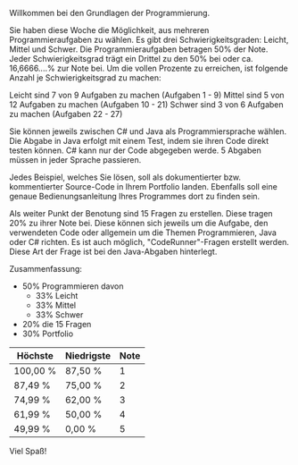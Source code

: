 Willkommen bei den Grundlagen der Programmierung.

Sie haben diese Woche die Möglichkeit, aus mehreren Programmieraufgaben zu wählen. Es gibt drei Schwierigkeitsgraden: Leicht, Mittel und Schwer. Die Programmieraufgaben betragen 50% der Note. Jeder Schwierigkeitsgrad trägt ein Drittel zu den 50% bei oder ca. 16,6666....% zur Note bei. Um die vollen Prozente zu erreichen, ist folgende Anzahl je Schwierigkeitsgrad zu machen:

Leicht sind 7 von 9 Aufgaben zu machen (Aufgaben 1 - 9)
Mittel sind 5 von 12 Aufgaben zu machen (Aufgaben 10 - 21)
Schwer sind 3 von 6 Aufgaben zu machen (Aufgaben 22 - 27)


Sie können jeweils zwischen C# und Java als Programmiersprache wählen. Die Abgabe in Java erfolgt mit einem Test, indem sie ihren Code direkt testen können. C# kann nur der Code abgegeben werde. 5 Abgaben müssen in jeder Sprache passieren.

Jedes Beispiel, welches Sie lösen, soll als dokumentierter bzw. kommentierter Source-Code in Ihrem Portfolio landen. Ebenfalls soll eine genaue Bedienungsanleitung Ihres Programmes dort zu finden sein.

Als weiter Punkt der Benotung sind 15 Fragen zu erstellen. Diese tragen 20% zu ihrer Note bei. Diese können sich jeweils um die Aufgabe, den verwendeten Code oder allgemein um die Themen Programmieren, Java oder C# richten. Es ist auch möglich, "CodeRunner"-Fragen erstellt werden. Diese Art der Frage ist bei den Java-Abgaben hinterlegt.

Zusammenfassung:

* 50% Programmieren davon
  * 33% Leicht
  * 33% Mittel
  * 33% Schwer
* 20% die 15 Fragen
* 30% Portfolio

| Höchste    | Niedrigste | Note |
|------------|------------|------|
| 100,00 %   | 87,50 %    | 1    |
| 87,49 %    | 75,00 %    | 2    |
| 74,99 %    | 62,00 %    | 3    |
| 61,99 %    | 50,00 %    | 4    |
| 49,99 %    | 0,00 %     | 5    |

Viel Spaß!